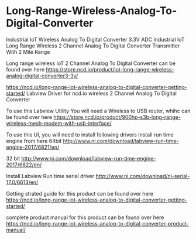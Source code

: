# Long-Range-Wireless-Analog-To-Digital-Converter
Industrial IoT Wireless Analog To Digital Converter 3.3V ADC 
Industrial IoT Long Range Wireless 2 Channel Analog To Digital Converter Transmitter With 2 Mile Range

Long range wireless IoT 2 Channel Analog To Digital Converter can be found over here https://store.ncd.io/product/iot-long-range-wireless-analog-digital-converter3-3v/

https://ncd.io/long-range-iot-wireless-analog-to-digital-converter-getting-started/ Labview Driver for ncd.io wireless 2 Channel Analog To Digital Converter


To use this Labview Utility You will need a Wireless to USB router, whihc can be found over here https://store.ncd.io/product/900hp-s3b-long-range-wireless-mesh-modem-with-usb-interface/

To use this UI, you will need to install following drivers Install run time engine from here 64bit http://www.ni.com/download/labview-run-time-engine-2017/6821/en/

32 bit http://www.ni.com/download/labview-run-time-engine-2017/6822/en/

Install Labview Run time serial driver http://www.ni.com/download/ni-serial-17.0/6613/en/

Getting strated guide for this product can be found over here https://ncd.io/long-range-iot-wireless-analog-to-digital-converter-getting-started/

complete product manual for this product can be found over here https://ncd.io/long-range-iot-wireless-analog-to-digital-converter-product-manual/
